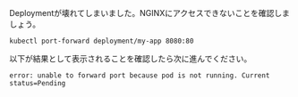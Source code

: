 Deploymentが壊れてしまいました。NGINXにアクセスできないことを確認しましょう。

```
kubectl port-forward deployment/my-app 8080:80
```

以下が結果として表示されることを確認したら次に進んでください。
```
error: unable to forward port because pod is not running. Current status=Pending
```
